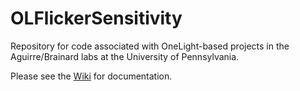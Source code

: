 # OLFlickerSensitivity

Repository for code associated with OneLight-based projects in the Aguirre/Brainard labs at the University of Pennsylvania.

Please see the [Wiki](https://github.com/gkaguirrelab/OLFlickerSensitivity/wiki) for documentation.
